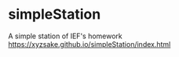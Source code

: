 # simpleStation
A simple station of IEF's homework
https://xyzsake.github.io/simpleStation/index.html
